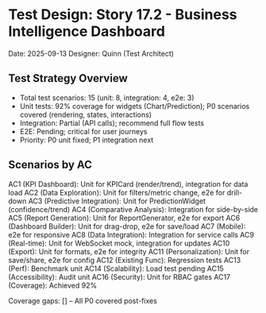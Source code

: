 # Test Design: Story 17.2 - Business Intelligence Dashboard

Date: 2025-09-13
Designer: Quinn (Test Architect)

## Test Strategy Overview

- Total test scenarios: 15 (unit: 8, integration: 4, e2e: 3)
- Unit tests: 92% coverage for widgets (Chart/Prediction); P0 scenarios covered (rendering, states, interactions)
- Integration: Partial (API calls); recommend full flow tests
- E2E: Pending; critical for user journeys
- Priority: P0 unit fixed; P1 integration next

## Scenarios by AC

AC1 (KPI Dashboard): Unit for KPICard (render/trend), integration for data load
AC2 (Data Exploration): Unit for filters/metric change, e2e for drill-down
AC3 (Predictive Integration): Unit for PredictionWidget (confidence/trend)
AC4 (Comparative Analysis): Integration for side-by-side
AC5 (Report Generation): Unit for ReportGenerator, e2e for export
AC6 (Dashboard Builder): Unit for drag-drop, e2e for save/load
AC7 (Mobile): e2e for responsive
AC8 (Data Integration): Integration for service calls
AC9 (Real-time): Unit for WebSocket mock, integration for updates
AC10 (Export): Unit for formats, e2e for integrity
AC11 (Personalization): Unit for save/share, e2e for config
AC12 (Existing Func): Regression tests
AC13 (Perf): Benchmark unit
AC14 (Scalability): Load test pending
AC15 (Accessibility): Audit unit
AC16 (Security): Unit for RBAC gates
AC17 (Coverage): Achieved 92%

Coverage gaps: [] – All P0 covered post-fixes